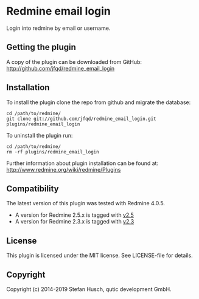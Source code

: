 # Redmine email login

Login into redmine by email or username.

## Getting the plugin

A copy of the plugin can be downloaded from GitHub: http://github.com/jfqd/redmine_email_login

## Installation

To install the plugin clone the repo from github and migrate the database:

```
cd /path/to/redmine/
git clone git://github.com/jfqd/redmine_email_login.git plugins/redmine_email_login
```

To uninstall the plugin run:

```
cd /path/to/redmine/
rm -rf plugins/redmine_email_login
```

Further information about plugin installation can be found at: http://www.redmine.org/wiki/redmine/Plugins

## Compatibility

The latest version of this plugin was tested with Redmine 4.0.5.

* A version for Redmine 2.5.x is tagged with [v2.5](https://github.com/jfqd/redmine_email_login/releases/tag/v2.5 "plugin version for Redmine 2.5.x")
* A version for Redmine 2.3.x is tagged with [v2.3](https://github.com/jfqd/redmine_email_login/releases/tag/v2.3 "plugin version for Redmine 2.3.x")

## License

This plugin is licensed under the MIT license. See LICENSE-file for details.

## Copyright

Copyright (c) 2014-2019 Stefan Husch, qutic development GmbH.
